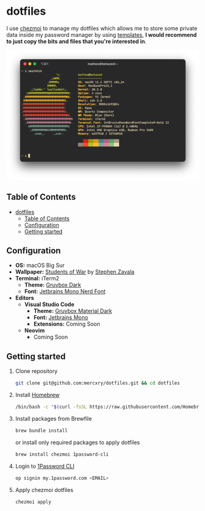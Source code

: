 # dotfiles

I use [chezmoi](https://github.com/twpayne/chezmoi) to manage my dotfiles which allows me to store some private data inside my password manager by using [templates](https://github.com/twpayne/chezmoi/blob/master/docs/TEMPLATING.md), **I would recommend to just copy the bits and files that you're interested in**.

<p align="center">
  <img src="https://github.com/mercxry/dotfiles/blob/main/assets/neofetch.png?raw=true" alt="Neofetch"/>
</p>

## Table of Contents

- [dotfiles](#dotfiles)
  - [Table of Contents](#table-of-contents)
  - [Configuration](#configuration)
  - [Getting started](#getting-started)

## Configuration

- **OS:** macOS Big Sur
- **Wallpaper:** [Students of War](https://cdnb.artstation.com/p/assets/images/images/025/563/925/large/stephen-zavala-rebel-camp-1-sz.jpg) by [Stephen Zavala](https://www.artstation.com/artwork/L2qQXA)
- **Terminal:** iTerm2
  - **Theme:** [Gruvbox Dark](https://github.com/mercxry/dotfiles/blob/main/private_Documents/iTerm2-Themes/Gruvbox%20Dark.itermcolors)
  - **Font:** [Jetbrains Mono Nerd Font](https://github.com/ryanoasis/nerd-fonts/blob/master/patched-fonts/JetBrainsMono/Ligatures/Regular/complete/JetBrains%20Mono%20Regular%20Nerd%20Font%20Complete%20Mono.ttf)
- **Editors**
  - **Visual Studio Code**
    - **Theme:** [Gruvbox Material Dark](https://marketplace.visualstudio.com/items?itemName=sainnhe.gruvbox-material)
    - **Font:** [Jetbrains Mono](https://www.jetbrains.com/lp/mono/)
    - **Extensions:** Coming Soon
  - **Neovim**
    - Coming Soon

## Getting started

1. Clone repository

    ```sh
    git clone git@github.com:mercxry/dotfiles.git && cd dotfiles
    ```

2. Install [Homebrew](https://brew.sh)

    ```sh
    /bin/bash -c "$(curl -fsSL https://raw.githubusercontent.com/Homebrew/install/HEAD/install.sh)"
    ```

3. Install packages from Brewfile

    ```sh
    brew bundle install
    ```

    or install only required packages to apply dotfiles

    ```sh
    brew install chezmoi 1password-cli
    ```

4. Login to [1Password CLI](https://1password.com/downloads/command-line/)

    ```sh
    op signin my.1password.com <EMAIL>
    ```

5. Apply chezmoi dotfiles

    ```sh
    chezmoi apply
    ```
